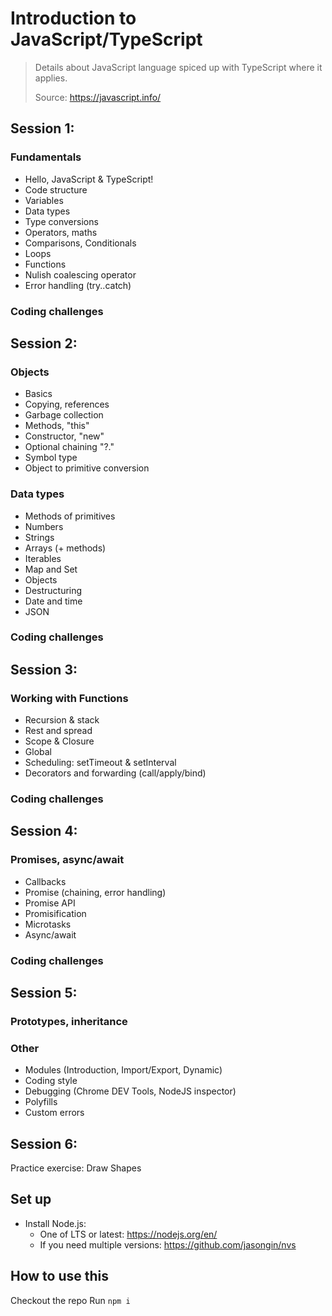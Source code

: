 # Introduction to JavaScript/TypeScript
> Details about JavaScript language spiced up with TypeScript where it applies.
>
> Source: https://javascript.info/

## Session 1:
### Fundamentals
  - Hello, JavaScript & TypeScript!
  - Code structure
  - Variables
  - Data types
  - Type conversions
  - Operators, maths
  - Comparisons, Conditionals
  - Loops
  - Functions
  - Nulish coalescing operator
  - Error handling (try..catch)
### Coding challenges

## Session 2:
### Objects
  - Basics
  - Copying, references
  - Garbage collection
  - Methods, "this"
  - Constructor, "new"
  - Optional chaining "?."
  - Symbol type
  - Object to primitive conversion
### Data types
  - Methods of primitives
  - Numbers
  - Strings
  - Arrays (+ methods)
  - Iterables
  - Map and Set
  - Objects
  - Destructuring
  - Date and time
  - JSON
### Coding challenges

## Session 3:
### Working with Functions
  - Recursion & stack
  - Rest and spread
  - Scope & Closure
  - Global
  - Scheduling: setTimeout & setInterval
  - Decorators and forwarding (call/apply/bind)
### Coding challenges

## Session 4:
### Promises, async/await
  - Callbacks
  - Promise (chaining, error handling)
  - Promise API
  - Promisification
  - Microtasks
  - Async/await
### Coding challenges

## Session 5:
### Prototypes, inheritance
### Other
  - Modules (Introduction, Import/Export, Dynamic)
  - Coding style
  - Debugging (Chrome DEV Tools, NodeJS inspector)
  - Polyfills
  - Custom errors

## Session 6:
Practice exercise: Draw Shapes


## Set up
- Install Node.js:
  - One of LTS or latest: https://nodejs.org/en/
  - If you need multiple versions: https://github.com/jasongin/nvs

## How to use this

Checkout the repo
Run `npm i`
